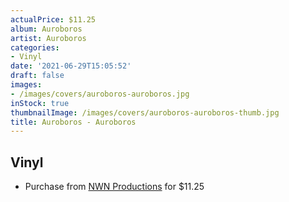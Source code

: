 ```yaml
---
actualPrice: $11.25
album: Auroboros
artist: Auroboros
categories:
- Vinyl
date: '2021-06-29T15:05:52'
draft: false
images:
- /images/covers/auroboros-auroboros.jpg
inStock: true
thumbnailImage: /images/covers/auroboros-auroboros-thumb.jpg
title: Auroboros - Auroboros
---
```


## Vinyl
* Purchase from [NWN Productions](http://shop.nwnprod.com/index.php?route=product/product&path=75&product_id=1211&sort=pd.name&order=ASC) for $11.25
